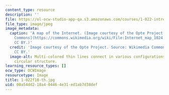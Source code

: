 ```yaml
---
content_type: resource
description: ''
file: https://ol-ocw-studio-app-qa.s3.amazonaws.com/courses/1-022-introduction-to-network-models-fall-2018/00a54dd218a404464e31ed1ab7d38def_1-022f18-th.jpg
file_type: image/jpeg
image_metadata:
  caption: 'A map of the Internet. (Image courtesy of the Opte Project. Source: [Wikimedia
    Commons](https://commons.wikimedia.org/wiki/File:Internet_map_1024.jpg). License
    CC BY.)'
  credit: 'Image courtesy of the Opte Project. Source: Wikimedia Commons. License
    CC BY.'
  image-alt: Multi-colored thin lines connect in various configurations to form a
    circular structure.
learning_resource_types: []
ocw_type: OCWImage
resourcetype: Image
title: 1-022f18-th.jpg
uid: 00a54dd2-18a4-0446-4e31-ed1ab7d38def
---
```

